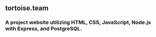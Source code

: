 ## tortoise.team
### A project website utilizing HTML, CSS, JavaScript, Node.js with Express, and PostgreSQL.
